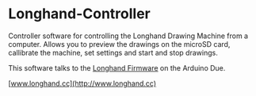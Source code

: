 Longhand-Controller
===================

Controller software for controlling the Longhand Drawing Machine from a computer.
Allows you to preview the drawings on the microSD card, callibrate the machine, set settings and start and stop drawings.

This software talks to the [Longhand Firmware](http://github.com/timknapen/Longhand-Firmware) on the Arduino Due.

[www.longhand.cc](http://www.longhand.cc)